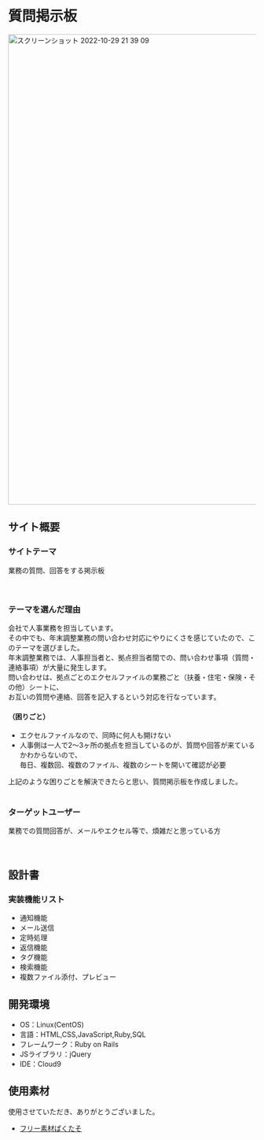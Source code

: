# 質問掲示板
<img width="956" alt="スクリーンショット 2022-10-29 21 39 09" src="https://user-images.githubusercontent.com/108494968/198832070-2666e515-637d-4f62-93ee-cd51e46be4c4.png">

## サイト概要
### サイトテーマ
業務の質問、回答をする掲示板  
<br>
<br>
### テーマを選んだ理由
会社で人事業務を担当しています。<br>
その中でも、年末調整業務の問い合わせ対応にやりにくさを感じていたので、このテーマを選びました。<br>
年末調整業務では、人事担当者と、拠点担当者間での、問い合わせ事項（質問・連絡事項）が大量に発生します。<br>
問い合わせは、拠点ごとのエクセルファイルの業務ごと（扶養・住宅・保険・その他）シートに、<br>
お互いの質問や連絡、回答を記入するという対応を行なっています。

#### （困りごと）  
- エクセルファイルなので、同時に何人も開けない　
- 人事側は一人で2〜3ヶ所の拠点を担当しているのが、質問や回答が来ているかわからないので、<br>
毎日、複数回、複数のファイル、複数のシートを開いて確認が必要<br>

上記のような困りごとを解決できたらと思い、質問掲示板を作成しました。
<br>
<br>

### ターゲットユーザー
業務での質問回答が、メールやエクセル等で、煩雑だと思っている方
<br>
<br>
<br>
## 設計書
### 実装機能リスト
- 通知機能
- メール送信
- 定時処理
- 返信機能
- タグ機能
- 検索機能
- 複数ファイル添付、プレビュー

## 開発環境
- OS：Linux(CentOS)
- 言語：HTML,CSS,JavaScript,Ruby,SQL
- フレームワーク：Ruby on Rails
- JSライブラリ：jQuery
- IDE：Cloud9

## 使用素材
使用させていただき、ありがとうございました。
- [フリー素材ぱくたそ](www.pakutaso.com)
